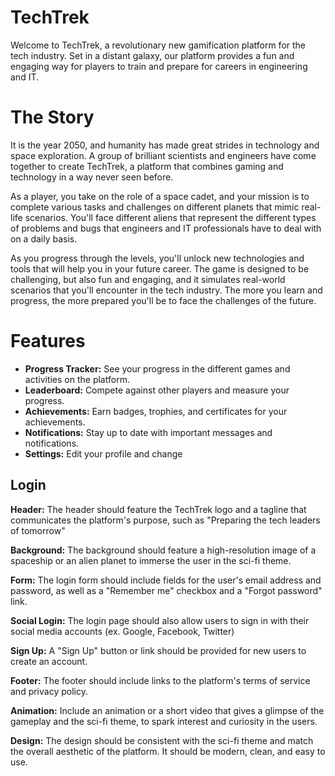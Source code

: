 # TechTrek

Welcome to TechTrek, a revolutionary new gamification platform for the tech industry. Set in a distant galaxy, our platform provides a fun and engaging way for players to train and prepare for careers in engineering and IT.

# The Story
It is the year 2050, and humanity has made great strides in technology and space exploration. A group of brilliant scientists and engineers have come together to create TechTrek, a platform that combines gaming and technology in a way never seen before.

As a player, you take on the role of a space cadet, and your mission is to complete various tasks and challenges on different planets that mimic real-life scenarios. You'll face different aliens that represent the different types of problems and bugs that engineers and IT professionals have to deal with on a daily basis.

As you progress through the levels, you'll unlock new technologies and tools that will help you in your future career. The game is designed to be challenging, but also fun and engaging, and it simulates real-world scenarios that you'll encounter in the tech industry. The more you learn and progress, the more prepared you'll be to face the challenges of the future.

# Features
* **Progress Tracker:** See your progress in the different games and activities on the platform.
* **Leaderboard:** Compete against other players and measure your progress.
* **Achievements:** Earn badges, trophies, and certificates for your achievements.
* **Notifications:** Stay up to date with important messages and notifications.
* **Settings:** Edit your profile and change

## Login 

**Header:** The header should feature the TechTrek logo and a tagline that communicates the platform's purpose, such as "Preparing the tech leaders of tomorrow"

**Background:** The background should feature a high-resolution image of a spaceship or an alien planet to immerse the user in the sci-fi theme.

**Form:** The login form should include fields for the user's email address and password, as well as a "Remember me" checkbox and a "Forgot password" link.

**Social Login:** The login page should also allow users to sign in with their social media accounts (ex. Google, Facebook, Twitter)

**Sign Up:** A "Sign Up" button or link should be provided for new users to create an account.

**Footer:** The footer should include links to the platform's terms of service and privacy policy.

**Animation:** Include an animation or a short video that gives a glimpse of the gameplay and the sci-fi theme, to spark interest and curiosity in the users.

**Design:** The design should be consistent with the sci-fi theme and match the overall aesthetic of the platform. It should be modern, clean, and easy to use.
